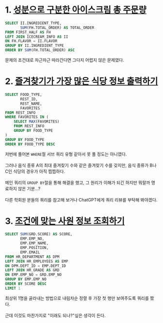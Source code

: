 # 1. [성분으로 구분한 아이스크림 총 주문량](https://school.programmers.co.kr/learn/courses/30/lessons/133026)
```sql
SELECT II.INGREDIENT_TYPE,
       SUM(FH.TOTAL_ORDER) AS TOTAL_ORDER
FROM FIRST_HALF AS FH
LEFT JOIN ICECREAM_INFO AS II
ON FH.FLAVOR = II.FLAVOR
GROUP BY II.INGREDIENT_TYPE
ORDER BY SUM(FH.TOTAL_ORDER) ASC
```
문제의 조건대로 차근차근 따라간다면 그다지 어렵지 않은 문제였다.

# 2. [즐겨찾기가 가장 많은 식당 정보 출력하기](https://school.programmers.co.kr/learn/courses/30/lessons/131123)
```sql
SELECT FOOD_TYPE,
       REST_ID,
       REST_NAME,
       FAVORITES
FROM REST_INFO
WHERE FAVORITES IN (
    SELECT MAX(FAVORITES)
    FROM REST_INFO
    GROUP BY FOOD_TYPE
)
GROUP BY FOOD_TYPE
ORDER BY FOOD_TYPE DESC
```
저번에 풀어본 `WHERE`절 서브 쿼리 유형 같아서 못 풀 정도는 아니였다.<br></br>
그러나 음식 종류 A의 최대 즐겨찾기 수와 같은 즐겨찾기 수를 갖지만, 음식 종류가 B나 C인 식당의 경우가 아직 찝찝하다.<br></br>
메인 쿼리의 `GROUP BY`절을 통해 해결을 했고, 그 원리가 이해가 되긴 하지만 뭐랄까 명료하지 않은 기분...?<br></br>
다른 학회원 분들의 쿼리를 참고해 보거나 ChatGPT에게 쿼리 리뷰를 부탁해 봐야겠다.

# 3. [조건에 맞는 사원 정보 조회하기](https://school.programmers.co.kr/learn/courses/30/lessons/284527)
```sql
SELECT SUM(GRD.SCORE) AS SCORE,
       EMP.EMP_NO,
       EMP.EMP_NAME,
       EMP.POSITION,
       EMP.EMAIL
FROM HR_DEPARTMENT AS DPM
LEFT JOIN HR_EMPLOYEES AS EMP
ON DPM.DEPT_ID = EMP.DEPT_ID
LEFT JOIN HR_GRADE AS GRD
ON EMP.EMP_NO = GRD.EMP_NO
GROUP BY EMP.EMP_NO
ORDER BY SCORE DESC
LIMIT 1
```
최상위 1명을 골라내는 방법으로 내림차순 정렬 후 가장 첫 행만 보여주도록 쿼리를 짰다.<br></br>
근데 이것도 마찬가지로 "이래도 되나?"싶은 생각이 든다.